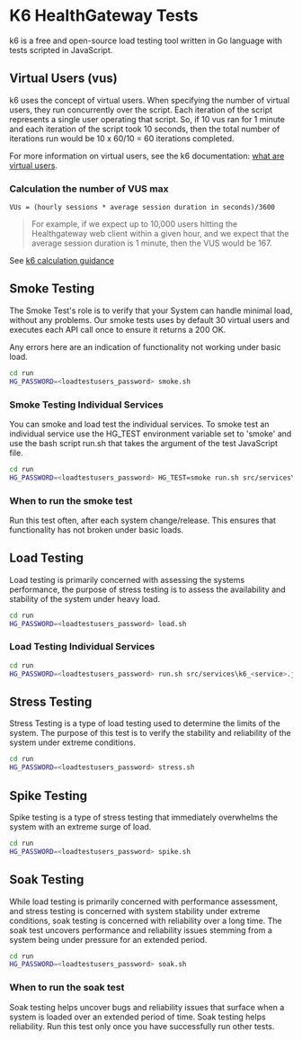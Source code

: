 # K6 HealthGateway Tests

k6 is a free and open-source load testing tool written in Go language with tests scripted in JavaScript.

## Virtual Users (vus)

k6 uses the concept of virtual users. When specifying the number of virtual users, they run concurrently over the script. Each iteration of the script represents a single user operating that script. So, if 10 vus ran for 1 minute and each iteration of the script took 10 seconds, then the total number of iterations run would be 10 x 60/10 = 60 iterations completed.

For more information on virtual users, see the k6 documentation: [what are virtual users](https://k6.io/docs/cloud/cloud-faq/what-are-vus-virtual-users).

### Calculation the number of VUS max

```code
VUs = (hourly sessions * average session duration in seconds)/3600
```

> For example, if we expect up to 10,000 users hitting the Healthgateway web client within a given hour, and we expect that the average session duration is 1 minute, then the VUS would be 167.

See [k6 calculation guidance](https://k6.io/docs/cloud/cloud-faq/what-are-vus-virtual-users)

## Smoke Testing

The Smoke Test's role is to verify that your System can handle minimal load, without any problems. Our smoke tests uses by default 30 virtual users and executes each API call once to ensure it returns a 200 OK.

Any errors here are an indication of functionality not working under basic load.

```bash
cd run
HG_PASSWORD=<loadtestusers_password> smoke.sh
```

### Smoke Testing Individual Services

You can smoke and load test the individual services. To smoke test an individual service use the HG_TEST environment variable set to 'smoke' and use the bash script run.sh that takes the argument of the test JavaScript file.

```bash
cd run
HG_PASSWORD=<loadtestusers_password> HG_TEST=smoke run.sh src/services\k6_<service>.js
```

### When to run the smoke test

Run this test often, after each system change/release. This ensures that functionality has not broken under basic loads.

## Load Testing

Load testing is primarily concerned with assessing the systems performance, the purpose of stress testing is to assess the availability and stability of the system under heavy load.

```bash
cd run
HG_PASSWORD=<loadtestusers_password> load.sh
```

### Load Testing Individual Services

```bash
cd run
HG_PASSWORD=<loadtestusers_password> run.sh src/services\k6_<service>.js
```

## Stress Testing

Stress Testing is a type of load testing used to determine the limits of the system. The purpose of this test is to verify the stability and reliability of the system under extreme conditions.

```bash
cd run
HG_PASSWORD=<loadtestusers_password> stress.sh
```

## Spike Testing

Spike testing is a type of stress testing that immediately overwhelms the system with an extreme surge of load.

```bash
cd run
HG_PASSWORD=<loadtestusers_password> spike.sh
```

## Soak Testing

While load testing is primarily concerned with performance assessment, and stress testing is concerned with system stability under extreme conditions, soak testing is concerned with reliability over a long time. The soak test uncovers performance and reliability issues stemming from a system being under pressure for an extended period.

```bash
cd run
HG_PASSWORD=<loadtestusers_password> soak.sh
```

### When to run the soak test

Soak testing helps uncover bugs and reliability issues that surface when a system is loaded over an extended period of time. Soak testing helps reliability. Run this test only once you have successfully run other tests.
